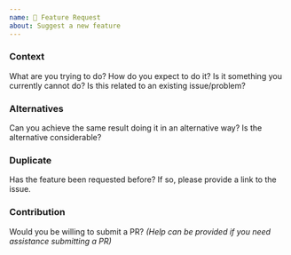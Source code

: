 ```yaml
---
name: 🎁 Feature Request
about: Suggest a new feature
---
```


### Context

What are you trying to do?
How do you expect to do it?
Is it something you currently cannot do?
Is this related to an existing issue/problem?

### Alternatives

Can you achieve the same result doing it in an alternative way?
Is the alternative considerable?

### Duplicate

Has the feature been requested before?
If so, please provide a link to the issue.

### Contribution

Would you be willing to submit a PR?
_(Help can be provided if you need assistance submitting a PR)_
